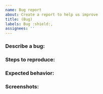 ```yaml
---
name: Bug report
about: Create a report to help us improve
title: (Bug)
labels: Bug :shield:,
assignees: ''
---
```


### Describe a bug:

### Steps to reproduce:

### Expected behavior:

### Screenshots:
